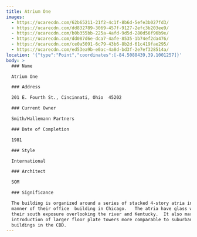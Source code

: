 ```yaml
---
title: Atrium One
images:
  - https://ucarecdn.com/62b65211-21f2-4c1f-8b6d-5efe3b027fd3/
  - https://ucarecdn.com/dd832789-3069-457f-9127-2efc3b203ee9/
  - https://ucarecdn.com/b0b355bb-225a-4afd-9d5d-280d56f96b9e/
  - https://ucarecdn.com/dd087d6e-dca7-4afe-8535-1b74ef2da476/
  - https://ucarecdn.com/ce0a5091-6c79-43b6-8b2d-61c419fae295/
  - https://ucarecdn.com/ed53ea9b-e0ac-4a8d-bd3f-2e7ef328514a/
location: '{"type":"Point","coordinates":[-84.5088439,39.1001257]}'
body: >
  ### Name

  Atrium One

  ### Address

  201 E. Fourth St., Cincinnati, Ohio  45202

  ### Current Owner

  Smith/Hallemann Partners

  ### Date of Completion

  1981

  ### Style

  International

  ### Architect

  SOM

  ### Significance

  The building is organized around a series of stacked 4-story atria in the
  manner of their office  building in Chicago.   The atria have glass walls on
  their south exposure overlooking the river and Kentucky.  It also marked the
  introduction of larger floor plate towers more comparable to suburban
  buildings in the CBD.
---
```

